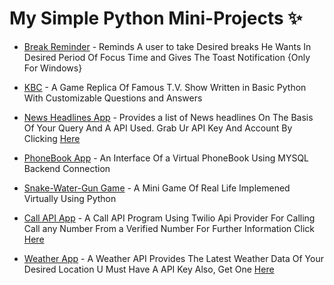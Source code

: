 # My Simple Python Mini-Projects ✨

- [Break Reminder](https://github.com/Darkbeast747474/My-Python-Mini-Projects/blob/main/Breakreminder.py) - Reminds A user to take Desired breaks He Wants In Desired Period Of Focus Time and Gives The Toast Notification {Only For Windows}

- [KBC](https://github.com/Darkbeast747474/My-Python-Mini-Projects/blob/main/KBC.py) - A Game Replica Of Famous T.V. Show Written in Basic Python With Customizable Questions and Answers

- [News Headlines App](https://github.com/Darkbeast747474/My-Python-Mini-Projects/blob/main/NewsApi.py) - Provides a list of News headlines On The Basis Of Your Query And A API Used. Grab Ur API Key And Account By Clicking [Here](https://newsapi.org/)

- [PhoneBook App](https://github.com/Darkbeast747474/My-Python-Mini-Projects/blob/main/PhoneBook.py) - An Interface Of a Virtual PhoneBook Using MYSQL Backend Connection

- [Snake-Water-Gun Game](https://github.com/Darkbeast747474/My-Python-Mini-Projects/blob/main/SWG.py) - A Mini Game Of Real Life Implemened Virtually Using Python 

- [Call API App](https://github.com/Darkbeast747474/My-Python-Mini-Projects/blob/main/TwilioCallAPI.PY) - A Call API Program Using Twilio Api Provider For Calling Call any Number From a Verified Number For Further Information Click [Here](https://www.twilio.com)

- [Weather App](https://github.com/Darkbeast747474/Mini-Projects-In-Python/blob/main/WeatherApiFetcher.py) - A Weather API Provides The Latest Weather Data Of Your Desired Location U Must Have A API Key Also, Get One [Here](https://www.weatherapi.com/)